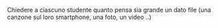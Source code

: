 Chiedere a ciascuno studente quanto pensa sia grande un dato file (una canzone sul loro smartphone, una foto, un video ..)
